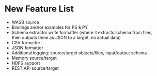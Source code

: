 ﻿# New Feature List
- WASB source
- Bindings and/or examples for PS & PY
- Schema extractor write formatter (where it extracts schema from files, then outputs them as JSON to a target, no actual data)
- CSV formatter
- JSON formatter
- Additional logging: source/target objects/files, input/output schema
- Memory source/target
- HDFS support
- REST API source/target